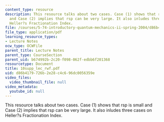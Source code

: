 ```yaml
---
content_type: resource
description: This resource talks about two cases. Case (1) shows that rsp is small
  and Case (2) implies that rsp can be very large. It also inludes three cases on
  Heller?s Fractionation Index.
file: /courses/5-74-introductory-quantum-mechanics-ii-spring-2004/d86b4179726b2e28c4c696dc0056359e_10supp_lec_rwf.pdf
file_type: application/pdf
learning_resource_types:
- Lecture Notes
ocw_type: OCWFile
parent_title: Lecture Notes
parent_type: CourseSection
parent_uid: b674992b-2c20-f098-062f-edbb6f201368
resourcetype: Document
title: 10supp_lec_rwf.pdf
uid: d86b4179-726b-2e28-c4c6-96dc0056359e
video_files:
  video_thumbnail_file: null
video_metadata:
  youtube_id: null
---
```

This resource talks about two cases. Case (1) shows that rsp is small and Case (2) implies that rsp can be very large. It also inludes three cases on Heller?s Fractionation Index.

